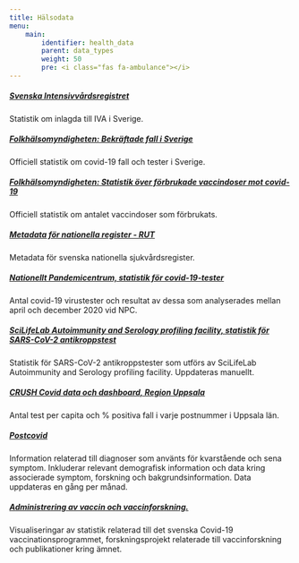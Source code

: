 ```yaml
---
title: Hälsodata
menu:
    main:
        identifier: health_data
        parent: data_types
        weight: 50
        pre: <i class="fas fa-ambulance"></i>
---
```


##### [Svenska Intensivvårdsregistret](https://www.icuregswe.org/data--resultat/covid-19-i-svensk-intensivvard/)
Statistik om inlagda till IVA i Sverige.

##### [Folkhälsomyndigheten: Bekräftade fall i Sverige](https://www.folkhalsomyndigheten.se/smittskydd-beredskap/utbrott/aktuella-utbrott/covid-19/bekraftade-fall-i-sverige)
Officiell statistik om covid-19 fall och tester i Sverige.

##### [Folkhälsomyndigheten: Statistik över förbrukade vaccindoser mot covid-19](https://www.folkhalsomyndigheten.se/smittskydd-beredskap/utbrott/aktuella-utbrott/covid-19/vaccination-mot-covid-19/statistik/statistik-over-registrerade-vaccinationer-covid-19/)
Officiell statistik om antalet vaccindoser som förbrukats.

##### [Metadata för nationella register - RUT](rut)
Metadata för svenska nationella sjukvårdsregister.

##### [Nationellt Pandemicentrum, statistik för covid-19-tester](npc-statistics)
Antal covid-19 virustester och resultat av dessa som analyserades mellan april och december 2020 vid NPC.

##### [SciLifeLab Autoimmunity and Serology profiling facility, statistik för SARS-CoV-2 antikroppstest](serology-statistics)
Statistik för SARS-CoV-2 antikroppstester som utförs av SciLifeLab Autoimmunity and Serology profiling facility. Uppdateras manuellt.

##### [CRUSH Covid data och dashboard, Region Uppsala](crush_covid)
Antal test per capita och % positiva fall i varje postnummer i Uppsala län.

##### [Postcovid](post_covid)
Information relaterad till diagnoser som använts för kvarstående och sena symptom. Inkluderar relevant demografisk information och data kring associerade symptom, forskning och bakgrundsinformation. Data uppdateras en gång per månad.

##### [Administrering av vaccin och vaccinforskning.](vaccines)
Visualiseringar av statistik relaterad till det svenska Covid-19 vaccinationsprogrammet, forskningsprojekt relaterade till vaccinforskning och publikationer kring ämnet.
